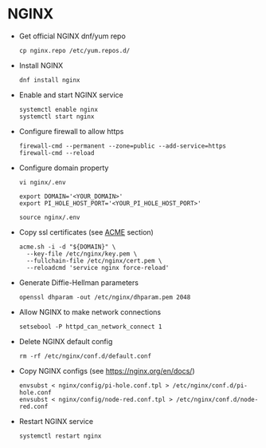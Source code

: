 # NGINX

- Get official NGINX dnf/yum repo

  ``` shell
  cp nginx.repo /etc/yum.repos.d/
  ```

- Install NGINX

  ``` shell
  dnf install nginx
  ```

- Enable and start NGINX service

  ```shell
  systemctl enable nginx
  systemctl start nginx
  ```

- Configure firewall to allow https

  ``` shell
  firewall-cmd --permanent --zone=public --add-service=https
  firewall-cmd --reload
  ```

- Configure domain property

  ``` shell
  vi nginx/.env
  ```

  ``` shell
  export DOMAIN='<YOUR_DOMAIN>'
  export PI_HOLE_HOST_PORT='<YOUR_PI_HOLE_HOST_PORT>'
  ```

  ``` shell
  source nginx/.env
  ```

- Copy ssl certificates (see [ACME](../acme) section)

  ``` shell
  acme.sh -i -d "${DOMAIN}" \
    --key-file /etc/nginx/key.pem \
    --fullchain-file /etc/nginx/cert.pem \
    --reloadcmd 'service nginx force-reload'
  ```

- Generate Diffie-Hellman parameters

  ``` shell
  openssl dhparam -out /etc/nginx/dhparam.pem 2048
  ```

- Allow NGINX to make network connections

  ``` shell
  setsebool -P httpd_can_network_connect 1
  ```

- Delete NGINX default config

  ``` shell
  rm -rf /etc/nginx/conf.d/default.conf
  ```

- Copy NGINX configs (see <https://nginx.org/en/docs/>)

  ``` shell
  envsubst < nginx/config/pi-hole.conf.tpl > /etc/nginx/conf.d/pi-hole.conf
  envsubst < nginx/config/node-red.conf.tpl > /etc/nginx/conf.d/node-red.conf
  ```

- Restart NGINX service

  ```shell
  systemctl restart nginx
  ```
